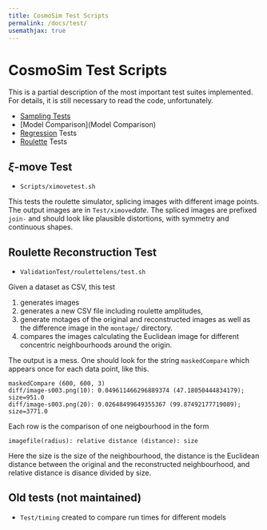 ```yaml
---
title: CosmoSim Test Scripts
permalink: /docs/test/
usemathjax: true
---
```


# CosmoSim Test Scripts

This is a partial description of the most important test
suites implemented.
For details, it is still necessary to read the code, unfortunately.

+ [Sampling Tests](Sampling)
+ [Model Comparison](Model Comparison)
+ [Regression](Regression) Tests
+ [Roulette](Roulette) Tests

## $\xi$-move Test

+ `Scripts/ximovetest.sh`

This tests the roulette simulator, splicing images with 
different image points.
The output images are in `Test/ximove`*date*.  The spliced
images are prefixed `join-` and should look like plausible
distortions, with symmetry and continuous shapes.

## Roulette Reconstruction Test

+ `ValidationTest/roulettelens/test.sh`

Given a dataset as CSV, this test
1. generates images 
2. generates a new CSV file including roulette amplitudes, 
3. generate motages of the original and reconstructed images
   as well as the difference image in the `montage/` directory.
1. compares the images calculating the Euclidean image for
   different concentric neighbourhoods around the origin.

The output is a mess.  One should look for the string 
`maskedCompare` which appears once for each data point,
like this.
```
maskedCompare (600, 600, 3)
diff/image-s003.png(10): 0.049611466296889374 (47.18050444834179); size=951.0
diff/image-s003.png(20): 0.02648499649355367 (99.87492177719089); size=3771.0
```
Each row is the comparison of one neigbourhood in the form
```
imagefile(radius): relative distance (distance): size
```
Here the size is the size of the neighbourhood, the distance
is the Euclidean distance between the original and the reconstructed
neighbourhood, and relative distance is disance divided by size.

## Old tests (not maintained)

+ `Test/timing` created to compare run times for different models
